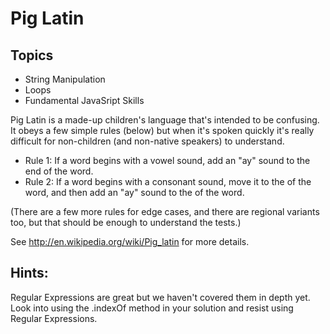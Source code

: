 # Pig Latin


## Topics

- String Manipulation
- Loops
- Fundamental JavaSript Skills

Pig Latin is a made-up children's language that's intended to be confusing. It obeys a few simple rules (below) but when it's spoken quickly it's really difficult for non-children (and non-native speakers) to understand.

- Rule 1: If a word begins with a vowel sound, add an "ay" sound to the end of the word.
- Rule 2: If a word begins with a consonant sound, move it to the of the word, and then add an "ay" sound to the of the word.

(There are a few more rules for edge cases, and there are regional variants too, but that should be enough to understand the tests.)

See <http://en.wikipedia.org/wiki/Pig_latin> for more details.

## Hints:

Regular Expressions are great but we haven't covered them in depth yet.  Look into using the .indexOf method in your solution and resist using
Regular Expressions.
